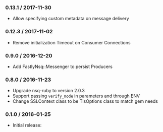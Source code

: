 ### 0.13.1 / 2017-11-30

* Allow specifying custom metadata on message delivery

### 0.12.3 / 2017-11-02

* Remove initialization Timeout on Consumer Connections

### 0.9.0 / 2016-12-20

* Add FastlyNsq::Messenger to persist Producers

### 0.8.0 / 2016-11-23

* Upgrade nsq-ruby to version 2.0.3
* Support passing `verify_mode` in parameters and through ENV
* Change SSLContext class to be TlsOptions class to match gem needs

### 0.1.0 / 2016-01-25

* Initial release:
